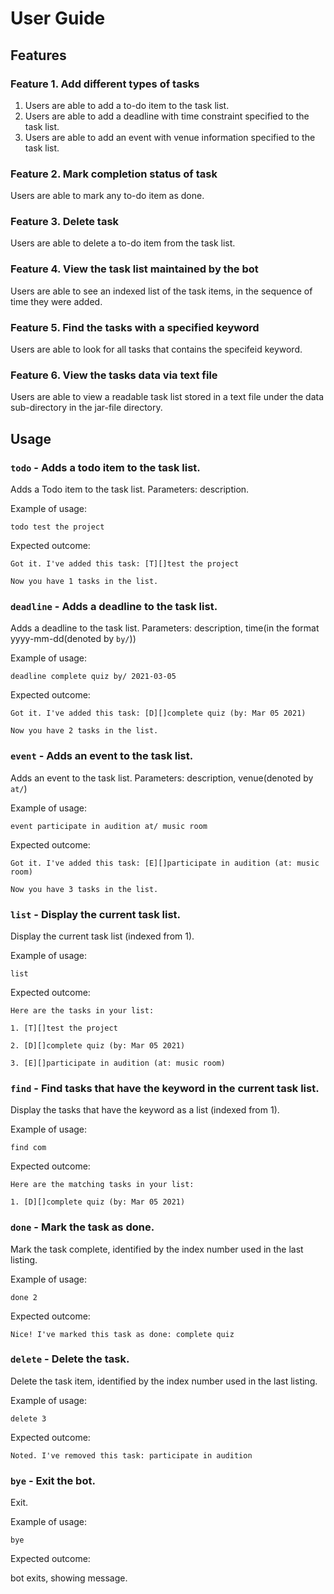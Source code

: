 # User Guide

## Features 

### Feature 1. Add different types of tasks
1. Users are able to add a to-do item to the task list.
2. Users are able to add a deadline with time constraint specified to the task list.
3. Users are able to add an event with venue information specified to the task list.

### Feature 2. Mark completion status of task
Users are able to mark any to-do item as done.

### Feature 3. Delete task
Users are able to delete a to-do item from the task list.

### Feature 4. View the task list maintained by the bot
Users are able to see an indexed list of the task items, in the sequence of time they were added.

### Feature 5. Find the tasks with a specified keyword
Users are able to look for all tasks that contains the specifeid keyword.

### Feature 6. View the tasks data via text file
Users are able to view a readable task list stored in a text file under the data sub-directory in the jar-file directory.

## Usage

### `todo` - Adds a todo item to the task list.

Adds a Todo item to the task list. Parameters: description.

Example of usage: 

`todo test the project`

Expected outcome:

`Got it. I've added this task: [T][]test the project`

`Now you have 1 tasks in the list.`

### `deadline` - Adds a deadline to the task list.

Adds a deadline to the task list. Parameters: description, time(in the format yyyy-mm-dd(denoted by `by/`))

Example of usage: 

`deadline complete quiz by/ 2021-03-05`

Expected outcome:

`Got it. I've added this task: [D][]complete quiz (by: Mar 05 2021)`

`Now you have 2 tasks in the list.`

### `event` - Adds an event to the task list.

Adds an event to the task list. Parameters: description, venue(denoted by `at/`)

Example of usage: 

`event participate in audition at/ music room`

Expected outcome:

`Got it. I've added this task: [E][]participate in audition (at: music room)`

`Now you have 3 tasks in the list.`

### `list` - Display the current task list.

Display the current task list (indexed from 1).

Example of usage: 

`list`

Expected outcome:

`Here are the tasks in your list:`

`1. [T][]test the project`

`2. [D][]complete quiz (by: Mar 05 2021)`

`3. [E][]participate in audition (at: music room)`

### `find` - Find tasks that have the keyword in the current task list.

Display the tasks that have the keyword as a list (indexed from 1).

Example of usage: 

`find com`

Expected outcome:

`Here are the matching tasks in your list:`

`1. [D][]complete quiz (by: Mar 05 2021)`

### `done` - Mark the task as done.

Mark the task complete, identified by the index number used in the last listing.

Example of usage: 

`done 2`

Expected outcome:

`Nice! I've marked this task as done: complete quiz`

### `delete` - Delete the task.

Delete the task item, identified by the index number used in the last listing.

Example of usage: 

`delete 3`

Expected outcome:

`Noted. I've removed this task: participate in audition`


### `bye` - Exit the bot.

Exit.

Example of usage: 

`bye`

Expected outcome:

bot exits, showing message.
